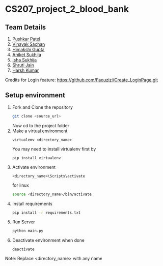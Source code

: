# CS207_project_2_blood_bank
<!-- Insert your github ids in parenthesis -->
## Team Details
1. [Pushkar Patel](github.com/pushkar-dev)
2. [Vinayak Sachan](github.com/metavinayak)
3. [Himakshi Gupta]()
4. [Aniket Sukhija]()
5. [Isha Sukhija]()
6. [Shruti Jain]()
7. [Harsh Kumar]()

Credits for Login feature: https://github.com/Faouzizi/Create_LoginPage.git

## Setup environment
1. Fork and Clone the repository
   ```bash
   git clone <source_url>
   ```
   Now cd to the project folder
2. Make a virtual environment
   ```
   virtualenv <directory_name>
    ```
    You may need to install virtualenv first by
    ```
    pip install virtualenv
    ```
3. Activate environment
    ```
    <directory_name>\Scripts\activate
    ```
    for linux
    ```bash
    source <directory_name>/bin/activate
    ```
4. Install requirements
    ```bash
    pip install -r requirements.txt
    ```
5. Run Server
    ```bash
    python main.py
    ```
6. Deactivate environment when done
    ```
    deactivate
    ```
Note: Replace <directory_name> with any name

